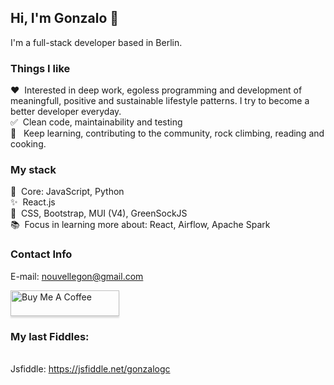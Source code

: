 ## Hi, I'm Gonzalo 👋

I'm a full-stack developer based in Berlin. 

### Things I like

:heart:&nbsp;&nbsp;Interested in deep work, egoless programming and development of meaningfull, positive and sustainable lifestyle patterns. I try to become a better developer everyday.
<br>:white_check_mark:&nbsp;&nbsp;Clean code, maintainability and testing
<br>:telescope:&nbsp;&nbsp; Keep learning, contributing to the community, rock climbing, reading and cooking.

### My stack

:gem:&nbsp;&nbsp;Core: JavaScript, Python
<br>:sparkles:&nbsp;&nbsp;React.js
<br>:art:&nbsp;&nbsp;CSS, Bootstrap, MUI (V4), GreenSockJS 
<br>:books:&nbsp;&nbsp;Focus in learning more about: React, Airflow, Apache Spark

### Contact Info

E-mail: nouvellegon@gmail.com

<a href="https://www.buymeacoffee.com/FpLYu1Pkt" target="_blank"><img src="https://www.buymeacoffee.com/assets/img/custom_images/orange_img.png" alt="Buy Me A Coffee" style="height: 41px !important;width: 174px !important;box-shadow: 0px 3px 2px 0px rgba(190, 190, 190, 0.5) !important;-webkit-box-shadow: 0px 3px 2px 0px rgba(190, 190, 190, 0.5) !important;" ></a>
                                
### My last Fiddles:

<br>Jsfiddle: https://jsfiddle.net/gonzalogc
